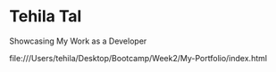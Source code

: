 # Tehila Tal 
Showcasing My Work as a Developer

file:///Users/tehila/Desktop/Bootcamp/Week2/My-Portfolio/index.html
